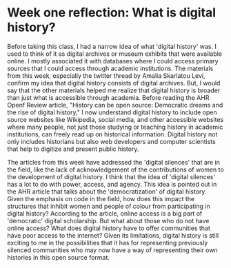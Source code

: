 # Week one reflection: What is digital history?

Before taking this class, I had a narrow idea of what 'digital history' was. I used to think of it as digital archives or museum exhibits that were available online. I mostly associated it with databases where I could access primary sources that I could access through academic institutions. The materials from this week, especially the twitter thread by Amalia Skarlatou Levi, confirm my idea that digital history consists of digital archives. But, I would say that the other materials helped me realize that digital history is broader than just what is accessible through academia. Before reading the AHR Openf Review article, "History can be open source: Democratic dreams and the rise of digital history," I now understand digital history to include open source websites like Wikipedia, social media, and other accessible websites where many people, not just those studying or teaching history in academic institutions, can freely read up on historical information. Digital history not only includes historians but also web developers and computer scientists that help to digitize and present public history. 

The articles from this week have addressed the 'digital silences' that are in the field, like the lack of acknowledgement of the contributions of women to the development of digital history. I think that the idea of 'digital silences' has a lot to do with power, access, and agency. This idea is pointed out in the AHR article that talks about the 'democratization' of digital history. Given the emphasis on code in the field, how does this impact the structures that inhibit women and people of colour from participating in digital history? According to the article, online access is a big part of 'democratic' digital scholarship. But what about those who do not have online access? What does digital history have to offer communities that have poor access to the internet? Given its limitations, digital history is still exciting to me in the possibilities that it has for representing previously silenced communities who may now have a way of representing their own histories in this open source format.
